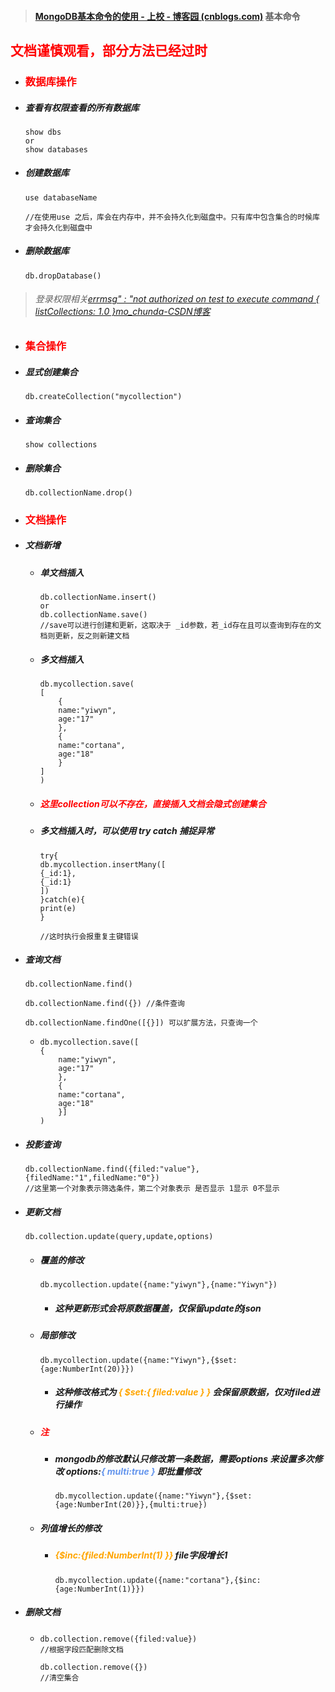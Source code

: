 

> #### [MongoDB基本命令的使用 - 上校 - 博客园 (cnblogs.com)](https://www.cnblogs.com/zhuawang/p/3965272.html) 基本命令



## <font color='red'>文档谨慎观看，部分方法已经过时</font>



- ### <font color='red'>数据库操作</font>

- ##### 查看有权限查看的所有数据库

  ```mysql
  show dbs
  or
  show databases 
  ```

- ##### 创建数据库

  ```mysql
  use databaseName
  
  //在使用use 之后，库会在内存中，并不会持久化到磁盘中。只有库中包含集合的时候库才会持久化到磁盘中
  ```

- ##### 删除数据库

  ```mysql
  db.dropDatabase()
  ```

  

> ###### 登录权限相关[errmsg" : "not authorized on test to execute command { listCollections: 1.0 }mo_chunda-CSDN博客](https://blog.csdn.net/seeol/article/details/45717999)





- ### <font color='red'>集合操作</font>

- ##### 显式创建集合

  ```mysql
  db.createCollection("mycollection")
  ```

- ##### 查询集合

  ```mysql
  show collections
  ```

- ##### 删除集合

  ```mysql
  db.collectionName.drop()
  ```

  



- ### <font color='red'>文档操作</font>

- ##### 文档新增

  - ##### 单文档插入

    ```mysql
    db.collectionName.insert() 
    or
    db.collectionName.save()
    //save可以进行创建和更新，这取决于 _id参数，若_id存在且可以查询到存在的文档则更新，反之则新建文档
    ```

  - ##### 多文档插入

    ```mysql
    db.mycollection.save(
    [
        {
        name:"yiwyn",
        age:"17"
        },
        {
        name:"cortana",
        age:"18"
        }
    ]
    )
    ```

  - ##### <font color='red'>这里collection可以不存在，直接插入文档会隐式创建集合</font>

  - ##### 多文档插入时，可以使用 try catch 捕捉异常

    ```mysql
    try{
    db.mycollection.insertMany([
    {_id:1},
    {_id:1}
    ])
    }catch(e){
    print(e)
    }
    
    //这时执行会报重复主键错误
    ```

    

- ##### 查询文档

  ```mysql
  db.collectionName.find() 
  
  db.collectionName.find({}) //条件查询
  
  db.collectionName.findOne([{}]) 可以扩展方法，只查询一个
  ```

  - ```mysql
    db.mycollection.save([
    {
        name:"yiwyn",
        age:"17"
        },
        {
        name:"cortana",
        age:"18"
        }]
    )
    ```

- ##### 投影查询

  ```mysql
  db.collectionName.find({filed:"value"},{filedName:"1",filedName:"0"})
  //这里第一个对象表示筛选条件，第二个对象表示 是否显示 1显示 0不显示
  ```

- ##### 更新文档

  ```mysql
  db.collection.update(query,update,options)
  
  ```

  - ##### 覆盖的修改

    ```mysql
    db.mycollection.update({name:"yiwyn"},{name:"Yiwyn"})
    ```

    - ##### 这种更新形式会将原数据覆盖，仅保留update的json

  - ##### 局部修改

    ```mysql
    db.mycollection.update({name:"Yiwyn"},{$set:{age:NumberInt(20)}})
    ```

    - ##### 这种修改格式为 <font color='orange'>{ $set:{ filed:value } } </font> 会保留原数据，仅对filed进行操作

  - ##### <font color='red'>注</font>

    - ##### mongodb的修改默认只修改第一条数据，需要options 来设置多次修改 options:<font color='cornflowerblue'>{ multi:true }</font> 即批量修改

      ```mysql
      db.mycollection.update({name:"Yiwyn"},{$set:{age:NumberInt(20)}},{multi:true})
      ```

  - ##### 列值增长的修改

    - ##### <font color='orange'>{$inc:{filed:NumberInt(1) }}</font> file字段增长1

      ```mysql
      db.mycollection.update({name:"cortana"},{$inc:{age:NumberInt(1)}})
      ```

    

- ##### 删除文档

  - ```mysql
    db.collection.remove({filed:value})
    //根据字段匹配删除文档
    
    db.collection.remove({}) 
    //清空集合
    ```

    

  

